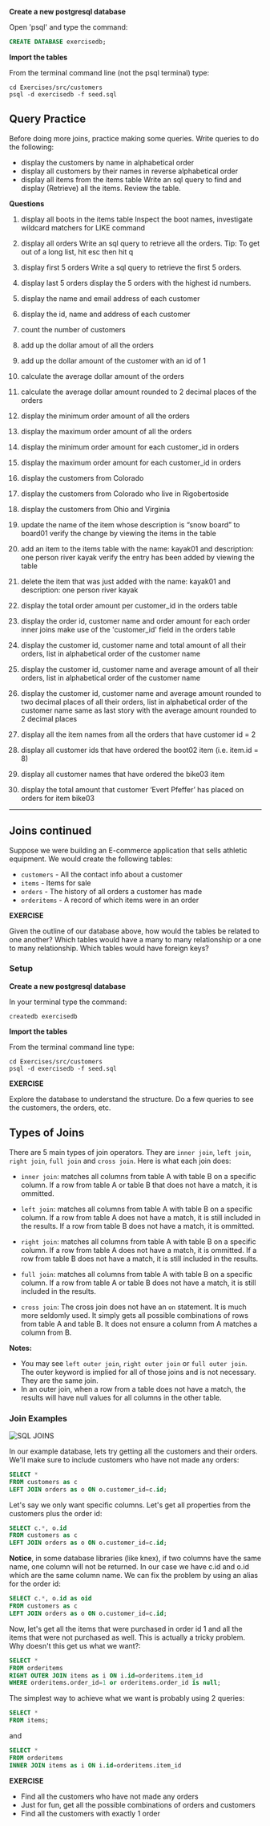 **Create a new postgresql database**

Open 'psql' and type the command:

```sql
CREATE DATABASE exercisedb;
```

**Import the tables**

From the terminal command line (not the psql terminal) type:

```
cd Exercises/src/customers
psql -d exercisedb -f seed.sql
```

## Query Practice

Before doing more joins, practice making some queries.  Write queries to do the following:

- display the customers by name in alphabetical order
- display all customers by their names in reverse alphabetical order
- display all items from the items table
Write an sql query to find and display (Retrieve)  all the items. Review the table.

__Questions__

1. display all boots in the items table
Inspect the boot names, investigate wildcard matchers for LIKE command

1. display all orders
Write an sql query to retrieve all the orders. Tip: To get out of a long list, hit esc then hit q

1. display first 5 orders
Write a sql query to retrieve the first 5 orders.

1. display last 5 orders
display the 5 orders with the highest id numbers.

1. display the name and email address of each customer


1. display the id, name and address of each customer


1. count the number of customers


1. add up the dollar amout of all the orders


1. add up the dollar amount of the customer with an id of 1


1. calculate the average dollar amount of the orders


1. calculate the average dollar amount rounded to 2 decimal places of the orders


1. display the minimum order amount of all the orders


1. display the maximum order amount of all the orders


1. display the minimum order amount for each customer_id in orders


1. display the maximum order amount for each customer_id in orders


1. display the customers from Colorado


1. display the customers from Colorado who live in Rigobertoside


1. display the customers from Ohio and Virginia


1. update the name of the item whose description is “snow board” to board01
verify the change by viewing the items in the table

1. add an item to the items table with the name: kayak01 and description: one person river kayak
verify the entry has been added by viewing the table

1. delete the item that was just added with the name: kayak01 and description: one person river kayak


1. display the total order amount per customer_id in the orders table


1. display the order id, customer name and order amount for each order
inner joins make use of the 'customer_id' field in the orders table

1. display the customer id, customer name and total amount of all their orders, list in alphabetical order of the customer name


1. display the customer id, customer name and average amount of all their orders, list in alphabetical order of the customer name


1. display the customer id, customer name and average amount rounded to two decimal places of all their orders, list in alphabetical order of the customer name
same as last story with the average amount rounded to 2 decimal places

1. display all the item names from all the orders that have customer id = 2


1. display all customer ids that have ordered the boot02 item (i.e. item.id = 8)


1. display all customer names that have ordered the bike03 item


1. display the total amount that customer ‘Evert Pfeffer’ has placed on orders for item bike03

---

## Joins continued

Suppose we were building an E-commerce application that sells athletic equipment.  We would create the following tables:

* `customers` - All the contact info about a customer
* `items` - Items for sale
* `orders` - The history of all orders a customer has made
* `orderitems` - A record of which items were in an order


__EXERCISE__

Given the outline of our database above, how would the tables be related to one another?  Which tables would have a many to many relationship or a one to many relationship.  Which tables would have foreign keys?

### Setup

**Create a new postgresql database**

In your terminal type the command:

```
createdb exercisedb
```

**Import the tables**

From the terminal command line type:

```
cd Exercises/src/customers
psql -d exercisedb -f seed.sql
```

__EXERCISE__

Explore the database to understand the structure.  Do a few queries to see the customers, the orders, etc.

## Types of Joins

There are 5 main types of join operators.  They are `inner join`, `left join`, `right join`, `full join` and `cross join`.  Here is what each join does:

* `inner join`: matches all columns from table A with table B on a specific column.  If a row from table A or table B that does not have a match, it is ommitted.

* `left join`: matches all columns from table A with table B on a specific column. If a row from table A does not have a match, it is still included in the results.  If a row from table B does not have a match, it is ommitted.

* `right join`: matches all columns from table A with table B on a specific column. If a row from table A does not have a match, it is ommitted.  If a row from table B does not have a match, it is still included in the results.

* `full join`: matches all columns from table A with table B on a specific column. If a row from table A  or table B does not have a match, it is still included in the results.

* `cross join`: The cross join does not have an `on` statement.  It is much more seldomly used.  It simply gets all possible combinations of rows from table A and table B. It does not ensure a column from A matches a column from B.

__Notes:__

* You may see `left outer join`, `right outer join` or `full outer join`.  The outer keyword is implied for all of those joins and is not necessary.  They are the same join.
* In an outer join, when a row from a table does not have a match, the results will have null values for all columns in the other table.

### Join Examples

![SQL JOINS](http://www.codeproject.com/KB/database/Visual_SQL_Joins/Visual_SQL_JOINS_orig.jpg)

In our example database, lets try getting all the customers and their orders.  We'll make sure to include customers who have not made any orders:

```sql
SELECT *
FROM customers as c
LEFT JOIN orders as o ON o.customer_id=c.id;
```

Let's say we only want specific columns. Let's get all properties from the customers plus the order id:

```sql
SELECT c.*, o.id
FROM customers as c
LEFT JOIN orders as o ON o.customer_id=c.id;
```

__Notice__, in some database libraries (like knex), if two columns have the same name, one column will not be returned.  In our case we have c.id and o.id which are the same column name.  We can fix the problem by using an alias for the order id:

```sql
SELECT c.*, o.id as oid
FROM customers as c
LEFT JOIN orders as o ON o.customer_id=c.id;
```

Now, let's get all the items that were purchased in order id 1 and all the items that were not purchased as well.  This is actually a tricky problem.  Why doesn't this get us what we want?:

```sql
SELECT *
FROM orderitems
RIGHT OUTER JOIN items as i ON i.id=orderitems.item_id
WHERE orderitems.order_id=1 or orderitems.order_id is null;
```

The simplest way to achieve what we want is probably using 2 queries:

```sql
SELECT *
FROM items;
```

and

```sql
SELECT *
FROM orderitems
INNER JOIN items as i ON i.id=orderitems.item_id
```

__EXERCISE__

* Find all the customers who have not made any orders
* Just for fun, get all the possible combinations of orders and customers
* Find all the customers with exactly 1 order

